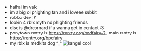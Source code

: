- haihai im valk
- im a big ol phighting fan and i loveee subkit
- roblox dev :P
- lookin 4 rblx myth nd phighting friends
- disc is @drcornard if u wanna get in contact :3
- ponytown rentry is https://rentry.org/bpdfairy-2 , main rentry is https://rentry.org/bpdfairy
-  my rblx is medkits dog ^_^
   ![kangel cool](https://static.myfigurecollection.net/upload/pictures/2023/03/04/3490579.gif)
